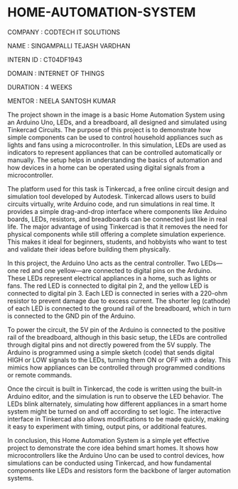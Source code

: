 # HOME-AUTOMATION-SYSTEM
COMPANY : CODTECH IT SOLUTIONS

NAME : SINGAMPALLI TEJASH VARDHAN

INTERN ID : CT04DF1943

DOMAIN : INTERNET OF THINGS

DURATION : 4 WEEKS

MENTOR : NEELA SANTOSH KUMAR

The project shown in the image is a basic Home Automation System using an Arduino Uno, LEDs, and a breadboard, all designed and simulated using Tinkercad Circuits. The purpose of this project is to demonstrate how simple components can be used to control household appliances such as lights and fans using a microcontroller. In this simulation, LEDs are used as indicators to represent appliances that can be controlled automatically or manually. The setup helps in understanding the basics of automation and how devices in a home can be operated using digital signals from a microcontroller.

The platform used for this task is Tinkercad, a free online circuit design and simulation tool developed by Autodesk. Tinkercad allows users to build circuits virtually, write Arduino code, and run simulations in real time. It provides a simple drag-and-drop interface where components like Arduino boards, LEDs, resistors, and breadboards can be connected just like in real life. The major advantage of using Tinkercad is that it removes the need for physical components while still offering a complete simulation experience. This makes it ideal for beginners, students, and hobbyists who want to test and validate their ideas before building them physically.

In this project, the Arduino Uno acts as the central controller. Two LEDs—one red and one yellow—are connected to digital pins on the Arduino. These LEDs represent electrical appliances in a home, such as lights or fans. The red LED is connected to digital pin 2, and the yellow LED is connected to digital pin 3. Each LED is connected in series with a 220-ohm resistor to prevent damage due to excess current. The shorter leg (cathode) of each LED is connected to the ground rail of the breadboard, which in turn is connected to the GND pin of the Arduino.

To power the circuit, the 5V pin of the Arduino is connected to the positive rail of the breadboard, although in this basic setup, the LEDs are controlled through digital pins and not directly powered from the 5V supply. The Arduino is programmed using a simple sketch (code) that sends digital HIGH or LOW signals to the LEDs, turning them ON or OFF with a delay. This mimics how appliances can be controlled through programmed conditions or remote commands.

Once the circuit is built in Tinkercad, the code is written using the built-in Arduino editor, and the simulation is run to observe the LED behavior. The LEDs blink alternately, simulating how different appliances in a smart home system might be turned on and off according to set logic. The interactive interface in Tinkercad also allows modifications to be made quickly, making it easy to experiment with timing, output pins, or additional features.

In conclusion, this Home Automation System is a simple yet effective project to demonstrate the core idea behind smart homes. It shows how microcontrollers like the Arduino Uno can be used to control devices, how simulations can be conducted using Tinkercad, and how fundamental components like LEDs and resistors form the backbone of larger automation systems.


